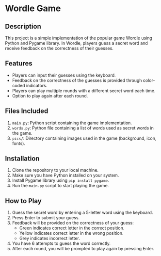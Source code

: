 # Wordle Game

## Description
This project is a simple implementation of the popular game Wordle using Python and Pygame library. In Wordle, players guess a secret word and receive feedback on the correctness of their guesses.

## Features
- Players can input their guesses using the keyboard.
- Feedback on the correctness of the guesses is provided through color-coded indicators.
- Players can play multiple rounds with a different secret word each time.
- Option to play again after each round.

## Files Included
1. `main.py`: Python script containing the game implementation.
2. `words.py`: Python file containing a list of words used as secret words in the game.
3. `pics/`: Directory containing images used in the game (background, icon, fonts).

## Installation
1. Clone the repository to your local machine.
2. Make sure you have Python installed on your system.
3. Install Pygame library using `pip install pygame`.
4. Run the `main.py` script to start playing the game.

## How to Play
1. Guess the secret word by entering a 5-letter word using the keyboard.
2. Press Enter to submit your guess.
3. Feedback will be provided on the correctness of your guess:
   - Green indicates correct letter in the correct position.
   - Yellow indicates correct letter in the wrong position.
   - Grey indicates incorrect letter.
4. You have 6 attempts to guess the word correctly.
5. After each round, you will be prompted to play again by pressing Enter.
